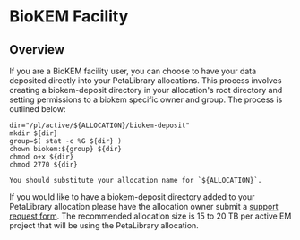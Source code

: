 # BioKEM Facility

## Overview

If you are a BioKEM facility user, you can choose to have your data deposited directly into your PetaLibrary allocations. This process involves creating a biokem-deposit directory in your allocation's root directory and setting permissions to a biokem specific owner and group. The process is outlined below:

```
dir="/pl/active/${ALLOCATION}/biokem-deposit"
mkdir ${dir}
group=$( stat -c %G ${dir} )
chown biokem:${group} ${dir}
chmod o+x ${dir}
chmod 2770 ${dir}
```

```{important}
You should substitute your allocation name for `${ALLOCATION}`.
```

If you would like to have a biokem-deposit directory added to your PetaLibrary allocation please have the allocation owner submit a [support request form](https://colorado.service-now.com/req_portal?id=ucb_sc_rc_form). The recommended allocation size is 15 to 20 TB per active EM project that will be using the PetaLibrary allocation. 

